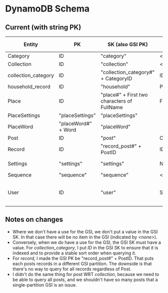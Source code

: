 # DynamoDB Schema

## Current (with string PK)

| Entity | PK | SK (also GSI PK) | GSI SK Attribute | GSI SK Value
| -- | -- | -- | -- | --
| Category | ID | "category" | \<none\> |
| Collection | ID | "collection" | \<none\> |
| collection_category | ID | "collection_category#" + CategoryID | ID |
| household_record | ID | "household" | PostID |
| Place | ID | "place#" + First two characters of FullName | FullName |
| PlaceSettings | "placeSettings" | "placeSettings" |  |
| PlaceWord | "placeWord#" + Word | "placeWord" |  |
| Post | ID | "post" | CollectionID |
| Record | ID | "record_post#" + PostID | ID |
| Settings | "settings" | "settings" | Name | setting name
| Sequence | "sequence" | "sequence" | \<none\> |
| User | ID | "user" | SortKey | URL-encoded Issuer + Subject

## Notes on changes
* Where we don't have a use for the GSI, we don't put a value in the GSI SK. In that case there will be no item in the GSI (indicated by _\<none\>_).
* Conversely, when we do have a use for the GSI, the GSI SK must have a value. For _collection_category_, I put _ID_ in the GSI SK to ensure that it is indexed and to provide a stable sort order when querying it.
* For _record_, I made the GSI PK be "record_post#" + PostID. That puts each posts records in a different GSI partition. The downside is that there's no way to query for all records regardless of Post.
* I didn't do the same thing for _post_ WRT _collection_, because we need to be able to query all posts, and we shouldn't have so many posts that a single-partition GSI is an issue.
